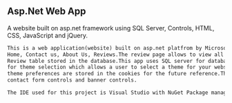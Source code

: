 ## Asp.Net Web App

A website built on asp.net framework using SQL Server, Controls, HTML, CSS, JavaScript and jQuery.

```markdown
This is a web application(website) built on asp.net platfrom by Microsoft.This app has multiple pages Including 
Home, Contact us, About Us, Reviews.The review page allows to view all the reviews which are coming from 
Review table stored in the database.This app uses SQL server for database connectivity.This app has drop down
for theme selection which allows a user to select a theme for your website.Currently, there are 2 themes.The 
theme preferences are stored in the cookies for the future reference.The app uses various controls such as 
contact form controls and banner controls.

The IDE used for this project is Visual Studio with NuGet Package manager.

```
